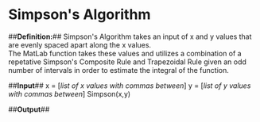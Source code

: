# Simpson's Algorithm

##**Definition:**##
Simpson's Algorithm takes an input of x and y values that are evenly spaced apart along the x values.  
The MatLab function takes these values and utilizes a combination of a repetative Simpson's Composite Rule and Trapezoidal Rule given an odd number of intervals in order to estimate the integral of the function.

##**Input**##
x = [*list of x values with commas between*]
y = [*list of y values with commas between*]
Simpson(x,y)

##**Output**##

